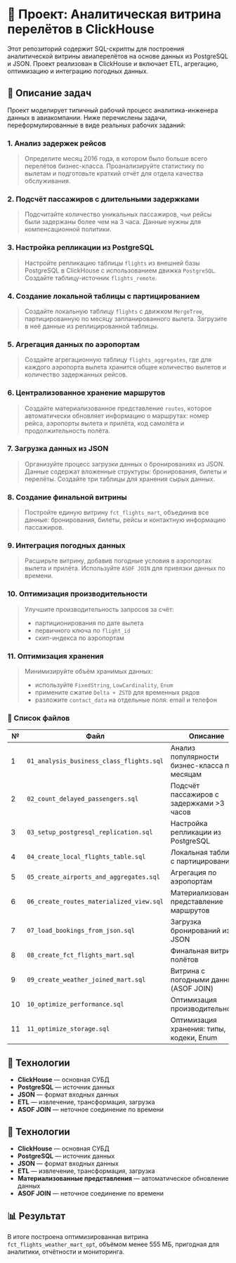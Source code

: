 # 🛫 Проект: Аналитическая витрина перелётов в ClickHouse

Этот репозиторий содержит SQL-скрипты для построения аналитической витрины авиаперелётов на основе данных из PostgreSQL и JSON. Проект реализован в ClickHouse и включает ETL, агрегацию, оптимизацию и интеграцию погодных данных.

## 📌 Описание задач

Проект моделирует типичный рабочий процесс аналитика-инженера данных в авиакомпании. Ниже перечислены задачи, переформулированные в виде реальных рабочих заданий:

### 1. Анализ задержек рейсов
> Определите месяц 2016 года, в котором было больше всего перелётов бизнес-класса. Проанализируйте статистику по вылетам и подготовьте краткий отчёт для отдела качества обслуживания.

### 2. Подсчёт пассажиров с длительными задержками
> Подсчитайте количество уникальных пассажиров, чьи рейсы были задержаны более чем на 3 часа. Данные нужны для компенсационной политики.

### 3. Настройка репликации из PostgreSQL
> Настройте репликацию таблицы `flights` из внешней базы PostgreSQL в ClickHouse с использованием движка `PostgreSQL`. Создайте таблицу-источник `flights_remote`.

### 4. Создание локальной таблицы с партицированием
> Создайте локальную таблицу `flights` с движком `MergeTree`, партицированную по месяцу запланированного вылета. Загрузите в неё данные из реплицированной таблицы.

### 5. Агрегация данных по аэропортам
> Создайте агрегационную таблицу `flights_aggregates`, где для каждого аэропорта вылета хранится общее количество вылетов и количество задержанных рейсов.

### 6. Централизованное хранение маршрутов
> Создайте материализованное представление `routes`, которое автоматически обновляет информацию о маршрутах: номер рейса, аэропорты вылета и прилёта, код самолёта и продолжительность полёта.

### 7. Загрузка данных из JSON
> Организуйте процесс загрузки данных о бронированиях из JSON. Данные содержат вложенные структуры: бронирования, билеты и перелёты. Создайте три таблицы для хранения сырых данных.

### 8. Создание финальной витрины
> Постройте единую витрину `fct_flights_mart`, объединив все данные: бронирования, билеты, рейсы и контактную информацию пассажиров.

### 9. Интеграция погодных данных
> Расширьте витрину, добавив погодные условия в аэропортах вылета и прилёта. Используйте `ASOF JOIN` для привязки данных по времени.

### 10. Оптимизация производительности
> Улучшите производительность запросов за счёт:
> - партиционирования по дате вылета
> - первичного ключа по `flight_id`
> - скип-индекса по аэропортам

### 11. Оптимизация хранения
> Минимизируйте объём хранимых данных:
> - используйте `FixedString`, `LowCardinality`, `Enum`
> - примените сжатие `Delta + ZSTD` для временных рядов
> - разложите `contact_data` на отдельные поля: email и телефон


### 🔢 Список файлов

| № | Файл | Описание |
|---|------|---------|
| 1 | `01_analysis_business_class_flights.sql` | Анализ популярности бизнес-класса по месяцам |
| 2 | `02_count_delayed_passengers.sql` | Подсчёт пассажиров с задержками >3 часов |
| 3 | `03_setup_postgresql_replication.sql` | Настройка репликации из PostgreSQL |
| 4 | `04_create_local_flights_table.sql` | Локальная таблица с партицированием |
| 5 | `05_create_airports_and_aggregates.sql` | Агрегация по аэропортам |
| 6 | `06_create_routes_materialized_view.sql` | Материализованное представление маршрутов |
| 7 | `07_load_bookings_from_json.sql` | Загрузка бронирований из JSON |
| 8 | `08_create_fct_flights_mart.sql` | Финальная витрина полётов |
| 9 | `09_create_weather_joined_mart.sql` | Витрина с погодными данными (ASOF JOIN) |
| 10| `10_optimize_performance.sql` | Оптимизация производительности |
| 11| `11_optimize_storage.sql` | Оптимизация хранения: типы, кодеки, Enum |

## 🧰 Технологии

- **ClickHouse** — основная СУБД
- **PostgreSQL** — источник данных
- **JSON** — формат входных данных
- **ETL** — извлечение, трансформация, загрузка
- **ASOF JOIN** — неточное соединение по времени

## 🧰 Технологии

- **ClickHouse** — основная СУБД
- **PostgreSQL** — источник данных
- **JSON** — формат входных данных
- **ETL** — извлечение, трансформация, загрузка
- **Материализованные представления** — автоматическое обновление данных
- **ASOF JOIN** — неточное соединение по времени

## 📊 Результат

В итоге построена оптимизированная витрина `fct_flights_weather_mart_opt`, объёмом менее 555 МБ, пригодная для аналитики, отчётности и мониторинга.